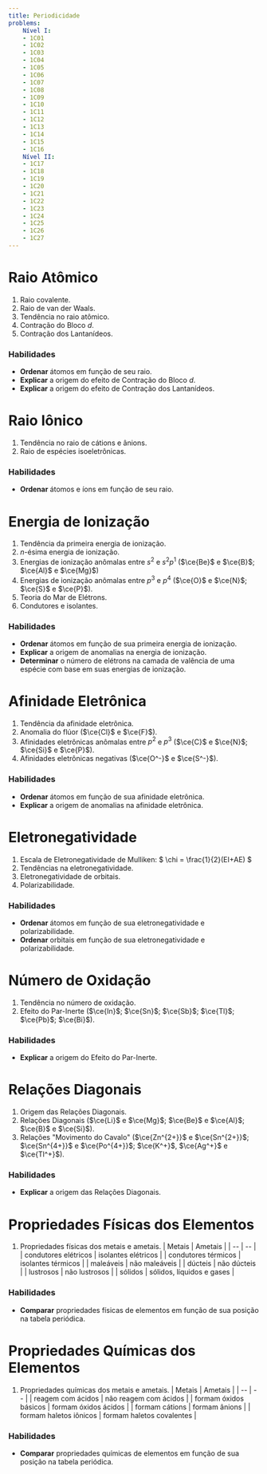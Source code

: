 ```yaml
---
title: Periodicidade
problems:
    Nível I:
    - 1C01
    - 1C02
    - 1C03
    - 1C04
    - 1C05
    - 1C06
    - 1C07
    - 1C08
    - 1C09
    - 1C10
    - 1C11
    - 1C12
    - 1C13
    - 1C14
    - 1C15
    - 1C16
    Nível II:
    - 1C17
    - 1C18
    - 1C19
    - 1C20
    - 1C21
    - 1C22
    - 1C23
    - 1C24
    - 1C25
    - 1C26
    - 1C27
---
```


# Raio Atômico

1. Raio covalente.
2. Raio de van der Waals.
3. Tendência no raio atômico.
4. Contração do Bloco $d$.
5. Contração dos Lantanídeos.

### Habilidades

- **Ordenar** átomos em função de seu raio.
- **Explicar** a origem do efeito de Contração do Bloco $d$.
- **Explicar** a origem do efeito de Contração dos Lantanídeos.

# Raio Iônico

1. Tendência no raio de cátions e ânions.
2. Raio de espécies isoeletrônicas.

### Habilidades

- **Ordenar** átomos e íons em função de seu raio.

# Energia de Ionização

1. Tendência da primeira energia de ionização.
2. $n$-ésima energia de ionização.
3. Energias de ionização anômalas entre $s^2$ e $s^2p^1$ ($\ce{Be}$ e $\ce{B}$; $\ce{Al}$ e $\ce{Mg}$)
4. Energias de ionização anômalas entre $p^3$ e $p^4$ ($\ce{O}$ e $\ce{N}$; $\ce{S}$ e $\ce{P}$).
6. Teoria do Mar de Elétrons.
7. Condutores e isolantes.

### Habilidades

- **Ordenar** átomos em função de sua primeira energia de ionização.
- **Explicar** a origem de anomalias na energia de ionização.
- **Determinar** o número de elétrons na camada de valência de uma espécie com base em suas energias de ionização.

# Afinidade Eletrônica

1. Tendência da afinidade eletrônica.
2. Anomalia do flúor ($\ce{Cl}$ e $\ce{F}$).
3. Afinidades eletrônicas anômalas entre $p^2$ e $p^3$ ($\ce{C}$ e $\ce{N}$; $\ce{Si}$ e $\ce{P}$).
4. Afinidades eletrônicas negativas ($\ce{O^-}$ e $\ce{S^-}$). 

### Habilidades

- **Ordenar** átomos em função de sua afinidade eletrônica.
- **Explicar** a origem de anomalias na afinidade eletrônica.

# Eletronegatividade

1. Escala de Eletronegatividade de Mulliken: $ \chi = \frac{1}{2}(EI+AE) $
2. Tendências na eletronegatividade.
3. Eletronegatividade de orbitais.
4. Polarizabilidade.

### Habilidades

- **Ordenar** átomos em função de sua eletronegatividade e polarizabilidade.
- **Ordenar** orbitais em função de sua eletronegatividade e polarizabilidade.

# Número de Oxidação 

1. Tendência no número de oxidação.
2. Efeito do Par-Inerte ($\ce{In}$; $\ce{Sn}$; $\ce{Sb}$; $\ce{Tl}$; $\ce{Pb}$; $\ce{Bi}$).

### Habilidades

- **Explicar** a origem do Efeito do Par-Inerte.

# Relações Diagonais

1. Origem das Relações Diagonais. 
2. Relações Diagonais ($\ce{Li}$ e $\ce{Mg}$; $\ce{Be}$ e $\ce{Al}$; $\ce{B}$ e $\ce{Si}$).
3. Relações "Movimento do Cavalo" ($\ce{Zn^{2+}}$ e $\ce{Sn^{2+}}$; $\ce{Sn^{4+}}$ e $\ce{Po^{4+}}$; $\ce{K^+}$, $\ce{Ag^+}$ e $\ce{Tl^+}$).

### Habilidades

- **Explicar** a origem das Relações Diagonais.

# Propriedades Físicas dos Elementos

1. Propriedades físicas dos metais e ametais.
    | Metais | Ametais |
    | -- | -- |
    | condutores elétricos | isolantes elétricos |
    | condutores térmicos | isolantes térmicos |
    | maleáveis | não maleáveis |
    | dúcteis | não dúcteis | 
    | lustrosos | não lustrosos |
    | sólidos | sólidos, líquidos e gases |

### Habilidades

- **Comparar** propriedades físicas de elementos em função de sua posição na tabela periódica.

# Propriedades Químicas dos Elementos

1. Propriedades químicas dos metais e ametais.
    | Metais | Ametais |
    | -- | -- |
    | reagem com ácidos | não reagem com ácidos |
    | formam óxidos básicos | formam óxidos ácidos |
    | formam cátions | formam ânions |
    | formam haletos iônicos | formam haletos covalentes | 

### Habilidades

- **Comparar** propriedades químicas de elementos em função de sua posição na tabela periódica.

